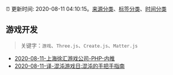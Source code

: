 :alarm_clock: 更新时间: 2020-08-11 04:10:15。[来源分类](../README.md)、[标签分类](../TAGS.md)、[时间分类](../TIMELINE.md)

## 游戏开发


> 关键字：`游戏`、`Three.js`、`Create.js`、`Matter.js`



- [2020-08-11-上海徐汇游戏公司-PHP-内推](https://www.v2ex.com/t/697303) 
- [2020-08-11-译-混沌游戏日:混沌的手把手指南](https://toutiao.io/k/he095kf) 